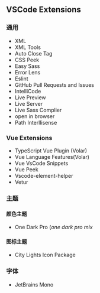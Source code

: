 ## VSCode Extensions

### 通用

- XML
- XML Tools
- Auto Close  Tag
- CSS Peek
- Easy Sass
- Error Lens
- Eslint
- GitHub Pull Requests and Issues
- IntelliCode
- Live Preview
- Live Server
- Live Sass Complier
- open in browser
- Path Interllisense



### Vue Extensions

- TypeScript Vue Plugin (Volar)
- Vue Language Features(Volar)
- Vue VsCode Snippets
- Vue Peek
- Vscode-element-helper
- Vetur



### 主题

#### 颜色主题

- One Dark Pro (*one dark pro mix*



#### 图标主题

- City Lights Icon Package



### 字体

- JetBrains Mono

